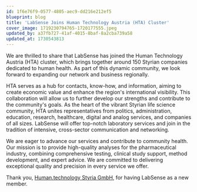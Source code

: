 ```yaml
---
id: 1f6e76f9-0577-4805-aec9-dd216e212ef5
blueprint: blog
title: 'LabSense Joins Human Technology Austria (HTA) Cluster'
cover_image: 1719230794765-1720177555.jpeg
updated_by: a37fb727-41af-4015-8baf-8a2cba739a58
updated_at: 1730543813
---
```

We are thrilled to share that LabSense has joined the Human Technology Austria (HTA) cluster, which brings together around 150 Styrian companies dedicated to human health. As part of this dynamic community, we look forward to expanding our network and business regionally.

HTA serves as a hub for contacts, know-how, and information, aiming to create economic value and enhance the region's international visibility. This collaboration will allow us to further develop our strengths and contribute to the community's goals.
As the heart of the vibrant Styrian life science community, HTA unites representatives from politics, administration, education, research, healthcare, digital and analog services, and companies of all sizes. LabSense will offer top-notch laboratory services and join in the tradition of intensive, cross-sector communication and networking.

We are eager to advance our services and contribute to community health. Our mission is to provide high-quality analyses for the pharmaceutical industry, combining comprehensive testing, clinical study support, method development, and expert advice. We are committed to delivering exceptional quality and precision in every service we offer.

Thank you, [Human.technology Styria GmbH](https://www.linkedin.com/company/humantechnologystyria/), for having LabSense as a new member.